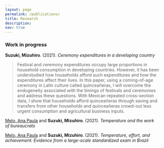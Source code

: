 ```yaml
---
layout: page
permalink: /publications/
title: Research
description: 
nav: true
---
```


### Work in progress ###

**Suzuki, Mizuhiro**. (2021). *Ceremony expenditures in a developing country*
> Festival and ceremony expenditures occupy large proportions in household consumption in developing countries.
> However, it has been understudied how households afford such expenditures and how the expenditures affect their lives.
> In this paper, using a coming-of-age ceremony in Latin culture called quinceañeras, I will overcome the endogeneity associated with the timings of festivals and ceremonies and address these questions.
> With Mexican repeated cross-section data, I show that households afford quinceañeras through saving and transfers from other households and quinceañeras crowd-out less urgent consumption and agricultural business inputs.

[Melo, Ana Paula](https://sites.google.com/view/anamelo/) and **Suzuki, Mizuhiro**. (2021). *Temperature and the work of bureaucrats*

[Melo, Ana Paula](https://sites.google.com/view/anamelo/) and **Suzuki, Mizuhiro**. (2021). *Temperature, effort, and achievement: Evidence from a large-scale standardized exam in Brazil*


